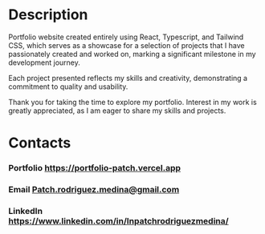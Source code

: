 # Description
Portfolio website created entirely using React, Typescript, and Tailwind CSS, which serves as a showcase for a selection of projects that I have passionately created and worked on, marking a significant milestone in my development journey. 

Each project presented reflects my skills and creativity, demonstrating a commitment to quality and usability. 

Thank you for taking the time to explore my portfolio. Interest in my work is greatly appreciated, as I am eager to share my skills and projects.

# Contacts
### Portfolio https://portfolio-patch.vercel.app
### Email Patch.rodriguez.medina@gmail.com
### LinkedIn https://www.linkedin.com/in/lnpatchrodriguezmedina/
